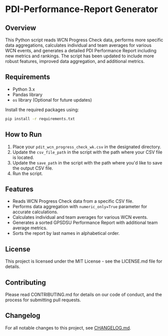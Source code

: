 
# PDI-Performance-Report Generator

## Overview
This Python script reads WCN Progress Check data, performs more specific data aggregations, calculates individual and team averages for various WCN events, and generates a detailed PDI Performance Report including new metrics and rankings. The script has been updated to include more robust features, improved data aggregation, and additional metrics.

## Requirements
- Python 3.x
- Pandas library
- `os` library (Optional for future updates)

Install the required packages using:
```bash
pip install -r requirements.txt
```

## How to Run
1. Place your `pdit_wcn_progress_check_wk.csv` in the designated directory.
2. Update the `csv_file_path` in the script with the path where your CSV file is located.
3. Update the `save_path` in the script with the path where you'd like to save the output CSV file.
4. Run the script.

## Features
- Reads WCN Progress Check data from a specific CSV file.
- Performs data aggregation with `numeric_only=True` parameter for accurate calculations.
- Calculates individual and team averages for various WCN events.
- Generates a sorted GPSDSU Performance Report with additional team average metrics.
- Sorts the report by last names in alphabetical order.

## License
This project is licensed under the MIT License - see the LICENSE.md file for details.

## Contributing
Please read CONTRIBUTING.md for details on our code of conduct, and the process for submitting pull requests.

## Changelog
For all notable changes to this project, see [CHANGELOG.md](CHANGELOG.md).
